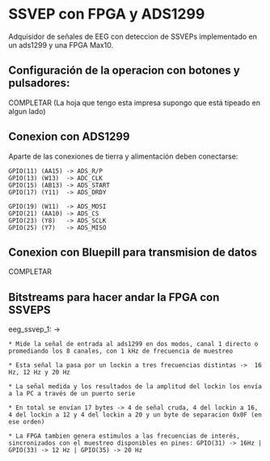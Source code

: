 
# SSVEP con FPGA y ADS1299

Adquisidor de señales de EEG con deteccion de SSVEPs implementado en un ads1299 y una FPGA Max10. 


## Configuración de la operacion con botones y pulsadores:

COMPLETAR (La hoja que tengo esta impresa supongo que está tipeado en algun lado)


## Conexion con ADS1299 

Aparte de las conexiones de tierra y alimentación deben conectarse:

	GPIO(11) (AA15)	-> ADS_R/P
	GPIO(13) (W13) 	-> ADC_CLK
	GPIO(15) (AB13)	-> ADS_START
	GPIO(17) (Y11)	-> ADS_DRDY

	GPIO(19) (W11) 	-> ADS_MOSI
	GPIO(21) (AA10)	-> ADS_CS
	GPIO(23) (Y8)	-> ADS_SCLK
	GPIO(25) (Y7)	-> ADS_MISO

## Conexion con Bluepill para transmision de datos

COMPLETAR 

## Bitstreams para hacer andar la FPGA con SSVEPS 

eeg_ssvep_1: -> 

	* Mide la señal de entrada al ads1299 en dos modos, canal 1 directo o promediando los 8 canales, con 1 kHz de frecuencia de muestreo
	
	* Esta señal la pasa por un lockin a tres frecuencias distintas ->	16 Hz, 12 Hz y 20 Hz
	
	* La señal medida y los resultados de la amplitud del lockin los envía a la PC a través de un puerto serie
	
	* En total se envían 17 bytes -> 4 de señal cruda, 4 del lockin a 16, 4 del lockin a 12 y 4 del lockin a 20 y un byte de separacion 0x0F (en ese orden)
	
	* La FPGA tambien genera estimulos a las frecuencias de interés, sincronizados con el muestreo disponibles en pines: GPIO(31) -> 16Hz | GPIO(33) -> 12 Hz | GPIO(35) -> 20 Hz 